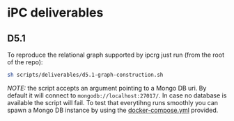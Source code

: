 # iPC deliverables


## D5.1

To reproduce the relational graph supported by ipcrg just run (from the root of the repo):

```sh
sh scripts/deliverables/d5.1-graph-construction.sh
```

*NOTE:* the script accepts an argument pointing to a Mongo DB uri. By default it will connect to `mongodb://localhost:27017/`. In case no database is available the script will fail. To test that everytihng runs smoothly you can spawn a Mongo DB instance by using the [docker-compose.yml](../../docker/docker-compose.yml) provided.

